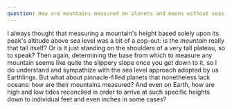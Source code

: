 ```yaml
---
question: How are mountains measured on planets and moons without seas (and therefore without sea levels)?
---
```


I always thought that measuring a mountain's height based solely upon its peak's altitude above sea level was a bit of a cop-out: is the *mountain* really that tall itself? Or is it just standing on the shoulders of a very tall plateau, so to speak? Then again, determining the base from which to measure any mountain seems like quite the slippery slope once you get down to it, so I do understand and sympathize with the sea level approach adopted by us Earthlings. But what about pinnacle-filled planets that nonetheless lack oceans: how are their mountains measured? And even on Earth, how are high and low tides reconciled in order to arrive at such specific heights down to individual feet and even inches in some cases?
